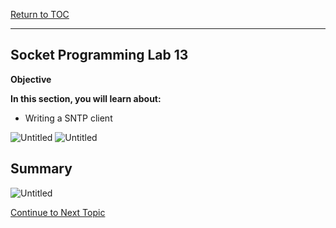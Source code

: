 <a href="https://github.com/CyberTrainingUSAF/04-IDE-s-and-Algorithms-Pt.-1/blob/master/00-Table-of-Contents.md" rel="Return to TOC"> Return to TOC </a>

---

## Socket Programming Lab 13

**Objective**

**In this section, you will learn about:**
* Writing a SNTP client

![Untitled](https://user-images.githubusercontent.com/47218652/60994720-a8510200-a316-11e9-8c4a-e5fc57e587eb.png)
![Untitled](https://user-images.githubusercontent.com/47218652/60994786-c880c100-a316-11e9-8bf9-9f41d973fabe.png)

## Summary

![Untitled](https://user-images.githubusercontent.com/47218652/60994825-dd5d5480-a316-11e9-8892-4e3a3af9bcdb.png)


<a href="https://github.com/CyberTrainingUSAF/04-IDE-s-and-Algorithms-Pt.-1/blob/master/01_pseudocode/03_Structure.md" > Continue to Next Topic </a>
